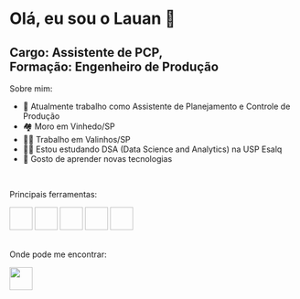 # Olá, eu sou o Lauan 👋
## Cargo: Assistente de PCP, <br> Formação: Engenheiro de Produção

Sobre mim:

- 🔭 Atualmente trabalho como Assistente de Planejamento e Controle de Produção
- 🏘️ Moro em Vinhedo/SP
- 👨‍💼 Trabalho em Valinhos/SP
- 👨‍💻 Estou estudando DSA (Data Science and Analytics) na USP Esalq
- 💬 Gosto de aprender novas tecnologias

<br>

Principais ferramentas:

<div>
  <img height="40" width="40" src=" ">
  <img height="40" width="40" src=" ">
  <img height="40" width="40" src=" ">
  <img height="40" width="40" src=" ">
  <img height="40" width="40" src=" ">  
</div>

<br>

Onde pode me encontrar:
<div>
  <a href="https://br.linkedin.com/in/lauan-lopes-5a7280163">
    <img height="40" width="40" src="
  </a>
  <a href="https://github.com/Lauan-Lopes">
    <img height="40" width="40" src="
  </a> 
</div>
